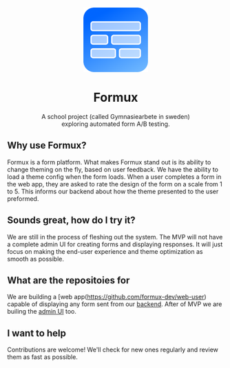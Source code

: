 <p align="center">
  <img alt="Logo" src="https://raw.githubusercontent.com/formux-dev/info/main/logo.png" width="150px"/>
</p>

<h1 align="center">Formux</h1>
<p align="center">A school project (called Gymnasiearbete in sweden)<br/>exploring automated form A/B testing.</p>
<p align="center"></p>


## Why use Formux?
Formux is a form platform. What makes Formux stand out is its ability to change theming on the fly, based on user feedback. We have the ability to load a theme config when the form loads. When a user completes a form in the web app, they are asked to rate the design of the form on a scale from 1 to 5. This informs our backend about how the theme presented to the user preformed.

## Sounds great, how do I try it?
We are still in the process of fleshing out the system. The MVP will not have a complete admin UI for creating forms and displaying responses. It will just focus on making the end-user experience and theme optimization as smooth as possible.

## What are the repositoies for 
We are building a [web app(https://github.com/formux-dev/web-user) capable of displaying any form sent from our [backend](https://github.com/formux-dev/backend). After of MVP we are builing the [admin UI](https://github.com/formux-dev/web-admin) too.

## I want to help
Contributions are welcome! We'll check for new ones regularly and review them as fast as possible.
